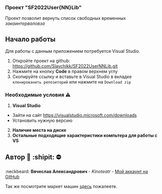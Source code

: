 ### Проект "SF2022User{NN}Lib" 

Проект позволит вернуть список свободных временных    <i>закаинтерваловза</i>


## Начало работы

Для работы с данным приложением потребуется Visual Studio.
1. Откройте проект на github: https://github.com/Slavchikk/SF2022UserNNLib.git
2. Нажмите на кнопку <B>Code</B> в правом верхнем углу
3. Скопируйте ссылку и вставьте в Visual Studio в вкладке `клонированить репозиторий` или нажмите на `Download zip`


### Необходимые условия :warning:

1. <B>Visual Studio</B>
  + Зайти на сайт https://visualstudio.microsoft.com/downloads
  + Установить нужную версию
2. <B>Наличие места на диске</B>
3. <B>Остальные подходящие характеристики компьтера для работы с VS</B>






## Автор :underage: :shipit: :no_entry:

 :neckbeard: **Вячеслав Александрович** - *Kinoteatr* - [Мой аккаунт на GitHub](https://github.com/Slavchikk)

Так же посмотрите маркет машин [здесь](https://github.com/Slavchikk/CarsProject) пожалеете.



<!--
**Slavchikk/Slavchikk** is a ✨ _special_ ✨ repository because its `README.md` (this file) appears on your GitHub profile.

Here are some ideas to get you started:

- 🔭 I’m currently working on ...
- 🌱 I’m currently learning ...
- 👯 I’m looking to collaborate on ...
- 🤔 I’m looking for help with ...
- 💬 Ask me about ...
- 📫 How to reach me: ...
- 😄 Pronouns: ...
- ⚡ Fun fact: ...
-->
